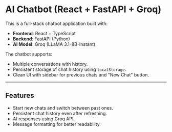 # AI Chatbot (React + FastAPI + Groq)

This is a full-stack chatbot application built with:
- **Frontend**: React + TypeScript
- **Backend**: FastAPI (Python)
- **AI Model**: Groq (LLaMA 3.1-8B-Instant)

The chatbot supports:
- Multiple conversations with history.
- Persistent storage of chat history using `localStorage`.
- Clean UI with sidebar for previous chats and "New Chat" button.

---

## Features
- Start new chats and switch between past ones.
- Persistent chat history even after refreshing.
- AI responses using Groq API.
- Message formatting for better readability.
